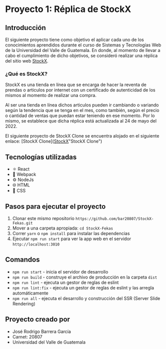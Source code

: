 # Proyecto 1: Réplica de StockX
## Introducción
El siguiente proyecto tiene como objetivo el aplicar cada uno de los conocimientos aprendidos durante el curso de Sistemas y Tecnologías Web de la Universidad del Valle de Guatemala.  En donde, al momento de llevar a cabo el cumplimiento de dicho objetivos, se consideró realizar una réplica del sitio web [StockX](https://stockx.com/ "StockX"). 

### ¿Qué es StockX?
StockX es una tienda en línea que se encarga de hacer la reventa de prendas o articulos por internet con un certificado de autenticidad de los mismos al momento de realizar una compra. 

Al ser una tienda en línea dichos articulos pueden ir cambiando o variando según la tendencia que se tenga en el mes, como también, según el precio o cantidad de ventas que puedan estar teniendo en ese momento. Por lo mismo, se establece que dicha réplica está actualizada al 24 de mayo del 2022.

El siguiente proyecto de StockX Clone se encuentra alojado en el siguiente enlace: [StockX Clone]([StockX](https://stockx.com/ "StockX")"StockX Clone")

## Tecnologías utilizadas
-  ⚛️ React
-  🧰 Webpack
- ⚙️ NodeJs
- 🌐 HTML
-  🎨 CSS

## Pasos para ejecutar el proyecto
1. Clonar este mismo repositorio `https://github.com/bar20807/StockX-Fekas.git`
2. Mover a una carpeta apropiada: `cd StockX-Fekas`
3. Correr `yarn` o `npm install` para instalar las dependencias
4. Ejecutar `npm run start` para ver la app web en el servidor `http://localhost:3010`

## Comandos
- `npm run start` - inicia el servidor de desarrollo
- `npm run build` - construye el archivo de producción en la carpeta `dist`
- `npm run lint` - ejecuta un gestor de reglas de eslint
- `npm run lint:fix` - ejecuta un gestor de reglas de eslint y las arregla automáticamente
- `npm run all` - ejecuta el desarrollo y construcción del SSR (Server Slide Rendering)

## Proyecto creado por
- José Rodrigo Barrera García
- Carnet: 20807
- Universidad del Valle de Guatemala